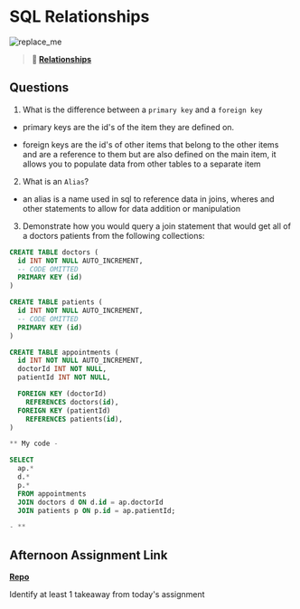 # SQL Relationships

![replace_me](https://codeworks.blob.core.windows.net/public/assets/img/illustrations/placeholder.svg)

> **📖 [Relationships](https://codeworksacademy.com/fs-student-guide/resources/wk11/02-MySQL-Relationships)**

## Questions

1. What is the difference between a `primary key` and a `foreign key`

- primary keys are the id's of the item they are defined on.

- foreign keys are the id's of other items that belong to the other items and are a reference to them but are also defined on the main item, it allows you to populate data from other tables to a separate item

2. What is an `Alias`?

- an alias is a name used in sql to reference data in joins, wheres and other statements to allow for data addition or manipulation

3. Demonstrate how you would query a join statement that would get all of a doctors patients from the following collections:

```SQL
CREATE TABLE doctors (
  id INT NOT NULL AUTO_INCREMENT,
  -- CODE OMITTED
  PRIMARY KEY (id)
)

CREATE TABLE patients (
  id INT NOT NULL AUTO_INCREMENT,
  -- CODE OMITTED
  PRIMARY KEY (id)
)

CREATE TABLE appointments (
  id INT NOT NULL AUTO_INCREMENT,
  doctorId INT NOT NULL,
  patientId INT NOT NULL,

  FOREIGN KEY (doctorId)
    REFERENCES doctors(id),
  FOREIGN KEY (patientId)
    REFERENCES patients(id),
)

** My code - 

SELECT 
  ap.*
  d.*
  p.* 
  FROM appointments
  JOIN doctors d ON d.id = ap.doctorId
  JOIN patients p ON p.id = ap.patientId;

- **
```

## Afternoon Assignment Link

**[Repo](https://github.com/Enderdr4gon74/<ASSIGNMENT_REPO>)**

Identify at least 1 takeaway from today's assignment
